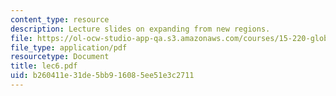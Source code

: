 ```yaml
---
content_type: resource
description: Lecture slides on expanding from new regions.
file: https://ol-ocw-studio-app-qa.s3.amazonaws.com/courses/15-220-global-strategy-and-organization-spring-2008/b260411e31de5bb916085ee51e3c2711_lec6.pdf
file_type: application/pdf
resourcetype: Document
title: lec6.pdf
uid: b260411e-31de-5bb9-1608-5ee51e3c2711
---
```

